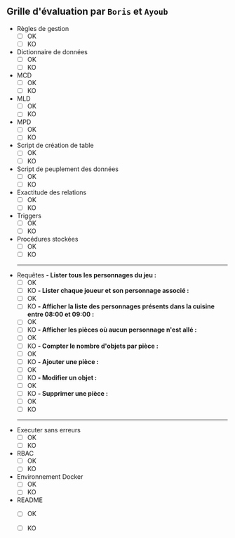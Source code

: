 ## Grille d'évaluation par `Boris` et `Ayoub`
- Règles de gestion
    - [ ] OK
    - [ ] KO
- Dictionnaire de données
    - [ ] OK
    - [ ] KO
- MCD
    - [ ] OK
    - [ ] KO
- MLD
    - [ ] OK
    - [ ] KO
- MPD
    - [ ] OK
    - [ ] KO
- Script de création de table
    - [ ] OK
    - [ ] KO
- Script de peuplement des données
    - [ ] OK
    - [ ] KO
- Exactitude des relations
    - [ ] OK
    - [ ] KO
- Triggers
    - [ ] OK
    - [ ] KO
- Procédures stockées
    - [ ] OK
    - [ ] KO
    ---
- Requêtes
    **- Lister tous les personnages du jeu :**
    - [ ] OK
    - [ ] KO
    **- Lister chaque joueur et son personnage associé :**
    - [ ] OK
    - [ ] KO
    **- Afficher la liste des personnages présents dans la cuisine entre 08:00 et 09:00 :**
    - [ ] OK
    - [ ] KO
    **- Afficher les pièces où aucun personnage n'est allé :**
    - [ ] OK
    - [ ] KO
    **- Compter le nombre d'objets par pièce :**
    - [ ] OK
    - [ ] KO
    **- Ajouter une pièce :**
    - [ ] OK
    - [ ] KO
    **- Modifier un objet :**
    - [ ] OK
    - [ ] KO
    **- Supprimer une pièce :**
    - [ ] OK
    - [ ] KO
    ---
- Executer sans erreurs
    - [ ] OK
    - [ ] KO
- RBAC
    - [ ] OK
    - [ ] KO
- Environnement Docker
    - [ ] OK
    - [ ] KO
- README
    - [ ] OK
    - [ ] KO

    